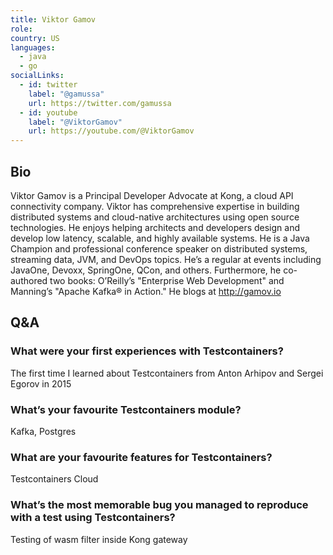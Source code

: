```yaml
---
title: Viktor Gamov
role:
country: US
languages:
  - java
  - go
socialLinks:
  - id: twitter
    label: "@gamussa"
    url: https://twitter.com/gamussa
  - id: youtube
    label: "@ViktorGamov"
    url: https://youtube.com/@ViktorGamov
---
```

## Bio
Viktor Gamov is a Principal Developer Advocate at Kong, a cloud API connectivity company. Viktor has comprehensive expertise in building distributed systems and cloud-native architectures using open source technologies. He enjoys helping architects and developers design and develop low latency, scalable, and highly available systems. He is a Java Champion and professional conference speaker on distributed systems, streaming data, JVM, and DevOps topics. He’s a regular at events including JavaOne, Devoxx, SpringOne, QCon, and others. Furthermore, he co-authored two books: O’Reilly’s "Enterprise Web Development" and Manning’s "Apache Kafka® in Action." He blogs at http://gamov.io

## Q&A
### What were your first experiences with Testcontainers?
The first time I learned about Testcontainers from Anton Arhipov and Sergei Egorov in 2015

### What’s your favourite Testcontainers module?
Kafka, Postgres

### What are your favourite features for Testcontainers?
Testcontainers Cloud

### What’s the most memorable bug you managed to reproduce with a test using Testcontainers?
Testing of wasm filter inside Kong gateway